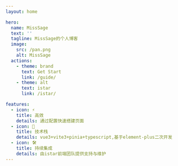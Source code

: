 ```yaml
---
layout: home

hero:
  name: MissSage
  text: ''
  tagline: MissSage的个人博客
  image:
    src: /pan.png
    alt: MissSage
  actions:
    - theme: brand
      text: Get Start
      link: /guide/
    - theme: alt
      text: istar
      link: /istar/

features:
  - icon: ⚡️
    title: 高效
    details: 通过配置快速搭建页面
  - icon: 🖖
    title: 技术栈
    details: vue3+vite3+pinia+typescript,基于element-plus二次开发
  - icon: 🛠️
    title: 持续集成
    details: 由istar前端团队提供支持与维护
---
```

